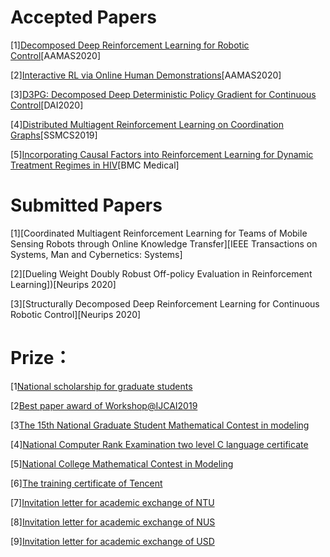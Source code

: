 



# Accepted Papers
[1][Decomposed Deep Reinforcement Learning for Robotic Control](https://github.com/1447866357/Scientific-research-achievements/blob/master/Paper/AAMAS2020%E2%80%94Decomposed%20Deep%20Reinforcement%20Learning%20for%20Robotic%20Control.pdf)[AAMAS2020]

[2][Interactive RL via Online Human Demonstrations](https://github.com/1447866357/Scientific-research-achievements/blob/master/Paper/AAMAS2020%E2%80%94Interactive%20RL%20via%20Online%20Human%20Demonstrations.pdf)[AAMAS2020]


[3][D3PG: Decomposed Deep Deterministic Policy Gradient for
Continuous Control](https://github.com/1447866357/Scientific-research-achievements/blob/master/Paper/DAI_2020_D3PG%20Decomposed%20Deep%20Deterministic%20Policy%20Gradient%20for.pdf)[DAI2020]

[4][Distributed Multiagent Reinforcement Learning on Coordination Graphs](https://github.com/1447866357/Scientific-research-achievements/blob/master/Paper/SSMCS2019%E2%80%94Distributed%20Multiagent%20Reinforcement%20Learning.pdf)[SSMCS2019]

[5][Incorporating Causal Factors into Reinforcement Learning for Dynamic Treatment Regimes in HIV](https://github.com/1447866357/Scientific-research-achievements/blob/master/Paper/BMC2019%E2%80%94Incorporating%20causal%20factors%20into.pdf)[BMC Medical]
# Submitted Papers 
[1][Coordinated Multiagent Reinforcement Learning for Teams of Mobile Sensing Robots through Online Knowledge Transfer][IEEE Transactions on Systems, Man and Cybernetics: Systems]

[2][Dueling Weight Doubly Robust Off-policy Evaluation in Reinforcement Learning])[Neurips 2020]

[3][Structurally Decomposed Deep Reinforcement Learning for Continuous Robotic Control][Neurips 2020]

# Prize：
[1[National scholarship for graduate students](https://github.com/1447866357/Scientific-research-achievements/blob/master/Prize/2018%E7%BA%A7%E7%A0%94%E7%A9%B6%E7%94%9F%E5%9B%BD%E5%AE%B6%E5%A5%96%E5%AD%A6%E9%87%91.jpg)

[2[Best paper award of Workshop@IJCAI2019](https://github.com/1447866357/Scientific-research-achievements/blob/master/Prize/2018%E7%BA%A7%E7%A0%94%E7%A9%B6%E7%94%9F%E5%9B%BD%E5%AE%B6%E5%A5%96%E5%AD%A6%E9%87%91.jpg)

[3[The 15th National Graduate Student Mathematical Contest in modeling](https://github.com/1447866357/Scientific-research-achievements/blob/master/Prize/%E5%8D%8E%E4%B8%BA%E6%9D%AF%E5%85%A8%E5%9B%BD%E6%95%B0%E5%AD%A6%E5%BB%BA%E6%A8%A1%E5%A4%A7%E8%B5%9B.jpg)

[4][National Computer Rank Examination two level C language certificate](https://github.com/1447866357/Scientific-research-achievements/blob/master/Prize/%E8%AE%A1%E7%AE%97%E6%9C%BA%E4%BA%8C%E7%BA%A7.jpg)

[5][National College Mathematical Contest in Modeling](https://github.com/1447866357/Scientific-research-achievements/blob/master/Prize/%E7%BE%8E%E5%9B%BD%E6%95%B0%E5%AD%A6%E5%BB%BA%E6%A8%A1%E5%A4%A7%E8%B5%9B.jpg)

[6][The training certificate of Tencent](https://github.com/1447866357/Scientific-research-achievements/blob/master/Prize/2020%E5%B9%B4%E5%BC%80%E6%82%9F%E5%B9%B3%E5%8F%B0%E5%A4%9A%E6%99%BA%E8%83%BD%E4%BD%93%E5%9F%B9%E8%AE%AD%E7%8F%AD.jpg)

[7][Invitation letter for academic exchange of NTU](https://github.com/1447866357/Scientific-research-achievements/blob/master/Prize/%E6%96%B0%E5%8A%A0%E5%9D%A1%E5%8D%97%E6%B4%8B%E7%90%86%E5%B7%A5%E9%82%80%E8%AF%B7%E5%87%BD.pdf)

[8][Invitation letter for academic exchange of NUS](https://github.com/1447866357/Scientific-research-achievements/blob/master/Prize/%E6%96%B0%E5%8A%A0%E5%9D%A1%E5%9B%BD%E7%AB%8B%E5%A4%A7%E5%AD%A6%E9%82%80%E8%AF%B7%E5%87%BD.pdf)


[9][Invitation letter for academic exchange of USD](https://github.com/1447866357/Scientific-research-achievements/blob/master/Prize/%E7%BE%8E%E5%9B%BD%E5%9C%A3%E5%9C%B0%E4%BA%9A%E5%93%A5%E5%A4%A7%E5%AD%A6%E9%82%80%E8%AF%B7%E5%87%BD.pdf)
